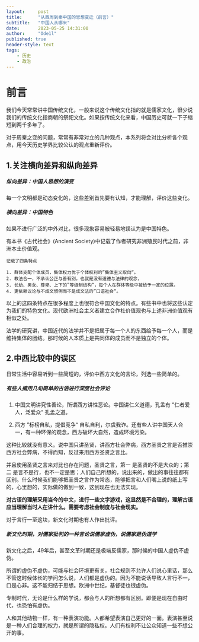 ```yaml
---
layout:     post
title:      "从西周到秦中国的思想变迁（前言）"
subtitle:   "中国人从哪来"
date:       2023-05-25 14:31:00
author:     "Ode1l"
published: true
header-style: text
tags:
    - 历史
    - 政治
---
```


# 前言

我们今天常常讲中国传统文化，一般来说这个传统文化指的就是儒家文化，很少说我们的传统文化指商朝的祭祀文化。如果按传统文化来看，中国历史可就一下子缩短到两千多年了。

对于周秦之变的问题，常常有非常对立的几种观点，本系列将会对比分析各个观点，用今天历史学界比较公认的观点重新评价。

## 1.关注横向差异和纵向差异

##### 纵向差异：中国人思想的演变

每一个文明都是动态变化的，这些差别首先要有认知，才能理解，评价这些变化。

##### 横向差异：中国特色

如果不进行广泛的中外对比，很多现象容易被轻易地误认为是中国特色。

有本书《古代社会》(Ancient Society)中记载了作者研究非洲殖民时代之前，非洲本土价值观。

```
记载了四条特点

1. 群体支配个体成员，集体权力优于个体权利的”集体主义取向“。
2. 教法合一，不承认公正与善有别。也就是没有道德与法律的观念，
3. 长幼、男女、尊卑、上下的”等级制结构“，每个人在群体等级中被给予一定的位置。
4. 更依赖议论与不成文惯例而不是成文法的”口语社会“。
```

以上的这四条特点在很多程度上也很符合中国文化的特点。有些书中也将这些认定为我们的特色文化。现代欧洲社会主义者建立合作社价值观也与上述非洲价值观有相似之处。

法学的研究讲，中国近代的法学并不是把属于每一个人的东西给予每一个人，而是维持集体的团结。那时候的人本质上是共同体的成员而不是独立的个体。

## 2.中西比较中的误区

日常生活中容易听到一些简短的，评价中西方文化的言论，列选一些简单的。

##### 有些人摘用几句简单的古语进行深度社会评论

1. 中国文明讲究性善论，所谓西方讲性恶论。中国讲仁义道德，孔孟有 ”仁者爱人，泛爱众“ 孔孟之道。

2. 西方 ”标榜自私，提倡竞争“ 自私自利，尔虞我诈。还有些人讲中国天人合一，有一种环保的观念，西方破坏大自然，造成环境污染。

这种比较就没有意义。说中国只讲圣贤，讲西方社会弊病，西方圣贤之言是否推崇西方社会弊病，不得而知，反过来用西方圣贤之言比。

并且使用圣贤之言来对比也存在问题，圣贤之言，第一 是圣贤的不是大众的；第二 是言不是行，也不一定是思；人们自己所想的，说出来的，做出的事往往都有区别。什么时候我们能够把圣贤之言作为常态，能够把言和人们嘴上说的纸上写的，心里想的，实际做的做到一致，这到现在也无法实现。

**对古语的理解采用当今的中文，进行一些文字游戏，这显然是不合理的，理解古语应当理解当时人在讲什么。需要考虑社会制度与社会现实。**

对于言行一至这块，新文化时期也有人作出批评。

##### 新文化时期，对儒家批判的一种言论说儒家虚伪，说儒家是伪道学

新文化之后，49年后，甚至文革时期还是极端反儒家，那时候的中国人虚伪不虚伪。

所谓的虚伪不虚伪，可能与社会环境更有关，社会规则不允许人们说心里话，那么不管这时候体长的学问怎么说，人们都是虚伪的。因为不能说话导致人言行不一，口是心非。这不能归结于思想。欧洲中世纪，基督徒也很虚伪。

专制时代，无论是什么样的学说，都会与人的所想都有区别。即便是现在自由时代，也恐怕有虚伪。

人和其他动物一样，有一种表演功能。人都希望表演自己更好的一面。表演甚至说是一种人们合理的权力，就是所谓的隐私权。人们有权利不让公众知道一些不想公开的事。

